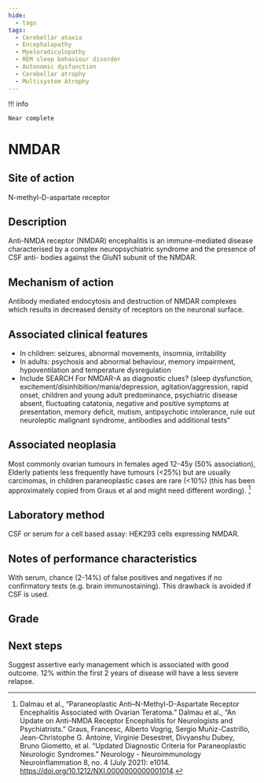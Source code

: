 ```yaml
---
hide:
  - tags
tags:
  - Cerebellar ataxia
  - Encephalopathy
  - Myeloradiculopathy
  - REM sleep behaviour disorder
  - Autonomic dysfunction
  - Cerebellar atrophy
  - Multisystem Atrophy
---
```


!!! info

    Near complete

# NMDAR

## Site of action
N-methyl-D-aspartate receptor

## Description
Anti-NMDA receptor (NMDAR) encephalitis is an immune-mediated disease characterised by a complex neuropsychiatric syndrome and the presence of CSF anti- bodies against the GluN1 subunit of the NMDAR.

## Mechanism of action
Antibody mediated endocytosis and destruction of NMDAR complexes which results in decreased density of receptors on the neuronal surface.

## Associated clinical features
 - In children: seizures, abnormal movements, insomnia, irritability
 - In adults: psychosis and abnormal behaviour, memory impairment, hypoventilation and temperature dysregulation
 - Include SEARCH For NMDAR-A as diagnostic clues? (sleep dysfunction, excitement/disinhibition/mania/depression, agitation/aggression, rapid onset, children and young adult predominance, psychiatric disease absent, fluctuating catatonia, negative and positive symptoms at presentation, memory deficit, mutism, antipsychotic intolerance, rule out neuroleptic malignant syndrome, antibodies and additional tests"

## Associated neoplasia
Most commonly ovarian tumours in females aged 12-45y (50% association), Elderly patients less frequently have tumours (<25%) but are usually carcinomas, in children paraneoplastic cases are rare (<10%) (this has been approximately copied from Graus et al and might need different wording). [^1]

## Laboratory method
CSF or serum for a cell based assay: HEK293 cells expressing NMDAR.

## Notes of performance characteristics
With serum, chance (2-14%) of false positives and negatives if no confirmatory tests (e.g. brain immunostaining). This drawback is avoided if CSF is used.

## Grade

## Next steps
Suggest assertive early management which is associated with good outcome. 12% within the first 2 years of disease will have a less severe relapse.

[^1]: Dalmau et al., “Paraneoplastic Anti–N-Methyl-D-Aspartate Receptor Encephalitis Associated with Ovarian Teratoma.”
Dalmau et al., “An Update on Anti-NMDA Receptor Encephalitis for Neurologists and Psychiatrists.”
Graus, Francesc, Alberto Vogrig, Sergio Muñiz-Castrillo, Jean-Christophe G. Antoine, Virginie Desestret, Divyanshu Dubey, Bruno Giometto, et al. “Updated Diagnostic Criteria for Paraneoplastic Neurologic Syndromes.” Neurology - Neuroimmunology Neuroinflammation 8, no. 4 (July 2021): e1014. https://doi.org/10.1212/NXI.0000000000001014.
